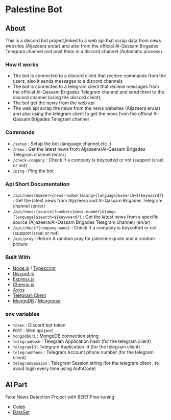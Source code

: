 # Palestine Bot

## About

This is a discord bot project,linked to a web api that scrap data from news websites (Aljazeera en/ar) and also from the official Al-Qassam Brigades Telegram channel and post them in a discord channel (Automatic process).

### How it works

- The bot is connected to a discord client that recieve commands from the users, also it sends messages to a discord channels
- The bot is connected to a telegram client that recieve messages from the official Al-Qassam Brigades Telegram channel and send them to the discord channel (using the discord client);
- The bot get the news from the web api
- The web api scrap the news from the news websites (Aljazeera en/ar) and also using the telegram client to get the news from the official Al-Qassam Brigades Telegram channel

### Commands

- `/setup` : Setup the bot (language,channel,etc..)
- `/news` : Get the latest news from Aljazeera/Al-Qassam Brigades Telegram channel (en/ar)
- `/check-company` : Check if a company is boycotted or not (support israel or not)
- `/ping` : Ping the bot

### Api Short Documentation

- `/api/news?number={news-number}&lang={language}&search=${keywoard?}` : Get the latest news from Aljazeera and Al-Qassam Brigades Telegram channel (en/ar)
- `/api/news/{source}?number={news-number}&lang={language}&search=${keywoard?}` : Get the latest news from a specific source (Aljazeera/Al-Qassam Brigades Telegram channel) (en/ar)
- `/api/check?{company-name}` : Check if a company is boycotted or not (support israel or not)
- `/api/pray` : Return A random pray for palestine quote and a random picture

### Built With

- [Node.js](https://nodejs.org/en/) / [Typescript](https://www.typescriptlang.org/)
- [Discord.js](https://discord.js.org/#/)
- [Express.js](https://expressjs.com/)
- [Cheerio.js](https://cheerio.js.org/)
- [Axios](https://npmjs.com/package/axios)
- [Telegram Client](https://npmjs.com/package/telegram)
- [MongoDB](https://mongodb.com/) / [Mongoose](https://mongoosejs.com/)

### env variables

- `token` : Discord bot token
- `PORT` : Web api port
- `mongodbUri` : MongoDB connection string
- `telegramHash` : Telegram Application hash (for the telegram client)
- `telegramId` : Telegram Application id (for the telegram client)
- `telegramPhone` : Telegram Account phone number (for the telegram client)
- `telegramSession` : Telegram Session string (for the telegram client , to avoid login every time using AuthCode)

## AI Part

Fake News Detection Project with BERT Fine-tuning

- [Colab](https://colab.research.google.com/drive/1v9aUHNXzhW3jYxHzN8yq_c5pEqtzSDWB?usp=sharing)
- [DataSet](https://cdn.discordapp.com/attachments/1154793323429634170/1170492155043774475/new-data.json?ex=65593cc4&is=6546c7c4&hm=f3e73060acd0adc5ba32da870a1fde2bbcb74771640315addb63b4ab19b5a941&)
